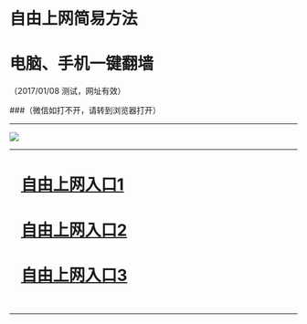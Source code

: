 ﻿# 自由上网简易方法

# 电脑、手机一键翻墙

（2017/01/08 测试，网址有效）


###（微信如打不开，请转到浏览器打开）


***

<img src="https://camo.githubusercontent.com/0421e9ad0300bf34cb00373624397e41cb9467dc/68747470733a2f2f64316a6a6a3470317432616f33732e636c6f756466726f6e742e6e65742f7069632f796a66712d32303136313232356f6b2e706e67" /> 


***
# &nbsp;&nbsp; <a href="http://fq03.foskasse.org" target="_blank">自由上网入口1</a>
# &nbsp;&nbsp; <a href="http://fq04.emolog.org" target="_blank">自由上网入口2</a>
# &nbsp;&nbsp; <a href="https://github.com/ogate/ogate/blob/master/README.md?1225" target="_blank">自由上网入口3</a>
﻿
***

